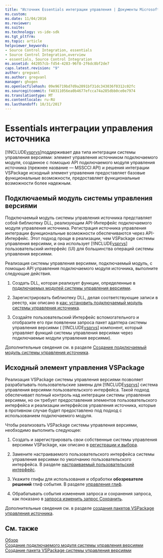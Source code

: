 ```yaml
---
title: "Источник Essentials интеграции управления | Документы Microsoft"
ms.custom: 
ms.date: 11/04/2016
ms.reviewer: 
ms.suite: 
ms.technology: vs-ide-sdk
ms.tgt_pltfrm: 
ms.topic: article
helpviewer_keywords:
- Source Control Integration, essentials
- Source Control Integration,overview
- essentials, Source Control Integration
ms.assetid: 442057cb-fd54-4283-96f8-2f6dc8bf2de7
caps.latest.revision: "9"
author: gregvanl
ms.author: gregvanl
manager: ghogen
ms.openlocfilehash: 09e96719bd7d9a2091bf31dc343036f0312c02fc
ms.sourcegitcommit: f40311056ea0b4677efcca74a285dbb0ce0e7974
ms.translationtype: MT
ms.contentlocale: ru-RU
ms.lasthandoff: 10/31/2017
---
```

# <a name="source-control-integration-essentials"></a>Essentials интеграции управления источника
[!INCLUDE[vsprvs](../../code-quality/includes/vsprvs_md.md)]поддерживает два типа интеграции системы управления версиями: элемент управления источником подключаемого модуля, созданное с помощью API подключаемого модуля управления источника (прежнее название — MSSCCI API) и решения интеграции VSPackage исходный элемент управления предоставляет базовые функциональные возможности, предоставляет функциональные возможности более надежным.  
  
## <a name="source-control-plug-in"></a>Подключаемый модуль системы управления версиями  
 Подключаемый модуль системы управления источника представляет собой библиотеку DLL, реализующим API-Интерфейс подключаемого модуля управления источника. Регистрация источника управления интеграции функциональные возможности обеспечиваются через API-Интерфейс. Этот подход проще в реализации, чем VSPackage системы управления версиями, и она использует [!INCLUDE[vsprvs](../../code-quality/includes/vsprvs_md.md)] пользовательский интерфейс (UI) для большинства операций системы управления версиями.  
  
 Реализация системы управления версиями, подключаемый модуль, с помощью API управления подключаемого модуля источника, выполните следующие действия.  
  
1.  Создать DLL, которая реализует функции, определенные в [подключаемых модулей системы управления версиями](../../extensibility/source-control-plug-ins.md).  
  
2.  Зарегистрировать библиотеку DLL, делая соответствующие записи в реестр, как описано в [как: установить подключаемый модуль системы управления источника](../../extensibility/internals/how-to-install-a-source-control-plug-in.md).  
  
3.  Создайте пользовательский Интерфейс вспомогательного и отобразите его при появлении запроса пакет адаптера системы управления версиями ( [!INCLUDE[vsprvs](../../code-quality/includes/vsprvs_md.md)] компонент, который управляет функций системы управления версиями через подключаемые модули управления версиями).  
  
 Дополнительные сведения см. в разделе [Создание подключаемый модуль системы управления источника](../../extensibility/internals/creating-a-source-control-plug-in.md).  
  
## <a name="source-control-vspackage"></a>Исходный элемент управления VSPackage  
 Реализация VSPackage системы управления версиями позволяет разрабатывать пользовательские замены для [!INCLUDE[vsprvs](../../code-quality/includes/vsprvs_md.md)] система управления версиями пользовательского интерфейса. Такой подход обеспечивает полный контроль над интеграции системы управления версиями, но он требует предоставления элементов пользовательского интерфейса и реализации интерфейсов управления источника, которые в противном случае будет предоставлено под подход с использованием подключаемого модуля.  
  
 Чтобы реализовать VSPackage системы управления версиями, необходимо выполнить следующее:  
  
1.  Создать и зарегистрировать свои собственные системы управления версиями VSPackage, как описано в [регистрации и выбора](../../extensibility/internals/registration-and-selection-source-control-vspackage.md).  
  
2.  Замените настраиваемого пользовательского интерфейса системы управления версиями по умолчанию пользовательского интерфейса. В разделе [настраиваемый пользовательский интерфейс](../../extensibility/internals/custom-user-interface-source-control-vspackage.md).  
  
3.  Укажите глифы для использования и обработки **обозревателе решений** глиф события. В разделе [управления глиф](../../extensibility/internals/glyph-control-source-control-vspackage.md).  
  
4.  Обрабатывать события изменения запроса и сохранения запроса, как показано в [запроса изменить запрос Сохранить](../../extensibility/internals/query-edit-query-save-source-control-vspackage.md).  
  
 Дополнительные сведения см. в разделе [создания пакетов VSPackage управления источника](../../extensibility/internals/creating-a-source-control-vspackage.md).  
  
## <a name="see-also"></a>См. также  
 [Обзор](../../extensibility/internals/source-control-integration-overview.md)   
 [Создание подключаемого модуля системы управления версиями](../../extensibility/internals/creating-a-source-control-plug-in.md)   
 [Создание пакета VSPackage системы управления версиями](../../extensibility/internals/creating-a-source-control-vspackage.md)